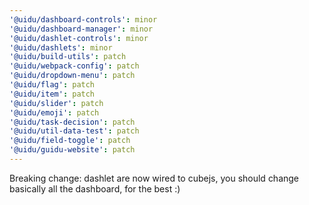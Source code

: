 ```yaml
---
'@uidu/dashboard-controls': minor
'@uidu/dashboard-manager': minor
'@uidu/dashlet-controls': minor
'@uidu/dashlets': minor
'@uidu/build-utils': patch
'@uidu/webpack-config': patch
'@uidu/dropdown-menu': patch
'@uidu/flag': patch
'@uidu/item': patch
'@uidu/slider': patch
'@uidu/emoji': patch
'@uidu/task-decision': patch
'@uidu/util-data-test': patch
'@uidu/field-toggle': patch
'@uidu/guidu-website': patch
---
```


Breaking change: dashlet are now wired to cubejs, you should change basically all the dashboard, for the best :)
